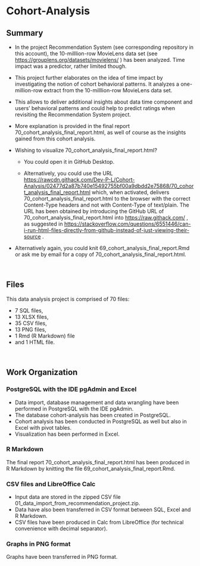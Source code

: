 # Cohort-Analysis


## Summary

* In the project Recommendation System (see corresponding repository in this account), 
the 10-milllion-row MovieLens data set (see https://grouplens.org/datasets/movielens/ )
has been analyzed. Time impact was a predictor, rather limited though. 

* This project further elaborates on the idea of time impact by investigating 
the notion of cohort behavioral patterns. It analyzes a one-million-row extract 
from the 10-milllion-row MovieLens data set. 

* This allows to deliver additional insights about data time component and users’ behavioral patterns 
and could help to predict ratings when revisiting the Recommendation System project. 

* More explanation is provided in the final report 
70_cohort_analysis_final_report.html, 
as well of course as the insights gained from this cohort analysis. 

* Wishing to visualize 70_cohort_analysis_final_report.html?

  * You could open it in GitHub Desktop.
  
  * Alternatively, you could use the URL https://rawcdn.githack.com/Dev-P-L/Cohort-Analysis/02477d2a87b740e15492755bf00a9dbdd2e75868/70_cohort_analysis_final_report.html which, when activated, delivers 70_cohort_analysis_final_report.html to the browser with the correct Content-Type headers and not with Content-Type of text/plain. The URL has been obtained by introducing the GitHub URL of 70_cohort_analysis_final_report.html into https://raw.githack.com/ , as suggested in https://stackoverflow.com/questions/6551446/can-i-run-html-files-directly-from-github-instead-of-just-viewing-their-source .

 * Alternatively again, you could knit 69_cohort_analysis_final_report.Rmd or ask me by email for a copy of 70_cohort_analysis_final_report.html.

<br>

## Files

This data analysis project is comprised of 70 files:
-	7 SQL files,
-	13 XLSX files,
-	35 CSV files,
-	13 PNG files, 
-	1 Rmd (R Markdown) file 
-	and 1 HTML file. 

<br>

## Work Organization

### PostgreSQL with the IDE pgAdmin and Excel
* Data import, database management and data wrangling 
have been performed in PostgreSQL with the IDE pgAdmin. 
* The database cohort-analysis has been created in PostgreSQL. 
* Cohort analysis has been conducted in PostgreSQL as well 
but also in Excel with pivot tables.
* Visualization has been performed in Excel. 

### R Markdown
The final report 70_cohort_analysis_final_report.html
has been produced in R Markdown by knitting the file 69_cohort_analysis_final_report.Rmd. 

### CSV files and LibreOffice Calc
* Input data are stored in the zipped CSV file 01_data_import_from_recommendation_project.zip. 
* Data have also been transferred in CSV format between SQL, Excel and R Markdown. 
* CSV files have been produced in Calc from LibreOffice (for technical convenience with decimal separator). 

### Graphs in PNG format
Graphs have been transferred in PNG format. 

